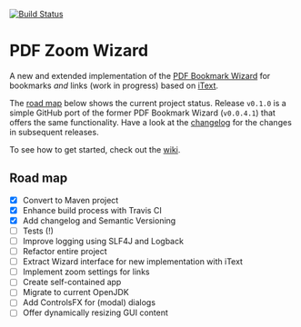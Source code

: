 [![Build Status](https://travis-ci.org/beatngu13/pdf-zoom-wizard.svg?branch=master)](https://travis-ci.org/beatngu13/pdf-zoom-wizard)

# PDF Zoom Wizard

A new and extended implementation of the [PDF Bookmark Wizard](https://bitbucket.org/beatngu13/pdfbookmarkwizard/) for bookmarks *and* links (work in progress) based on [iText](https://itextpdf.com/).

The [road map](#road-map) below shows the current project status. Release `v0.1.0` is a simple GitHub port of the former PDF Bookmark Wizard (`v0.0.4.1`) that offers the same functionality. Have a look at the [changelog](https://github.com/beatngu13/pdf-zoom-wizard/blob/master/CHANGELOG.md) for the changes in subsequent releases.

To see how to get started, check out the [wiki](https://github.com/beatngu13/pdf-zoom-wizard/wiki/).

## Road map

- [x] Convert to Maven project
- [x] Enhance build process with Travis CI
- [x] Add changelog and Semantic Versioning
- [ ] Tests (!)
- [ ] Improve logging using SLF4J and Logback
- [ ] Refactor entire project
- [ ] Extract Wizard interface for new implementation with iText
- [ ] Implement zoom settings for links
- [ ] Create self-contained app
- [ ] Migrate to current OpenJDK
- [ ] Add ControlsFX for (modal) dialogs
- [ ] Offer dynamically resizing GUI content
